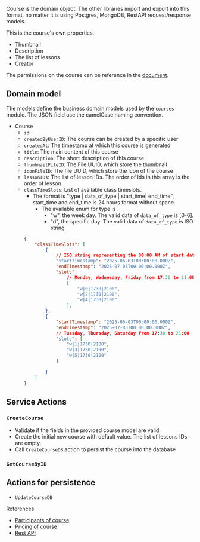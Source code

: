Course is the domain object. The other libraries import and export into this format, no matter it is using Postgres, MongoDB, RestAPI request/response models.

This is the course's own properties.
- Thumbnail
- Description
- The list of lessons
- Creator

The permissions on the course can be reference in the [document](../../permissions/index.md).

## <a name="models">Domain model</a>
The models define the business domain models used by the `courses` module.
The JSON field use the camelCase naming convention.

- Course
    - `id`: 
    - `createdByUserID`: The course can be created by a specific user
    - `createdAt`: The timestamp at which this course is generated
    - `title`: The main content of this course
    - `description`: The short description of this course
    - `thumbnailFileID`: The File UUID, which store the thumbnail
    - `iconFileID`: The file UUID, which store the icon of the course 
    - `lessonIDs`: The list of lesson IDs. The order of Ids in this array is the order of lesson
    - `classTimeSlots`: List of available class timeslots. 
        - The format is "type | data_of_type | start_time| end_time", start_time and end_time is 24 hours format without space.
            - The available enum for type is
                - "w", the week day. The valid data of `data_of_type` is [0-6].
                - "d", the specific day. The valid data of `data_of_type` is ISO string
        ```json
        {
            "classTimeSlots": [
                {
                    // ISO string representing the 00:00 AM of start date
                    "startTimestamp": "2025-06-03T00:00:00.000Z",
                    "endTimestamp": "2025-07-03T00:00:00.000Z",
                    "slots": 
                        // Monday, Wednesday, Friday from 17:30 to 21:00
                        [
                            "w|0|1730|2100",
                            "w|2|1730|2100",
                            "w|4|1730|2100"
                        ],
                },
                {
                    "startTimestamp": "2025-06-03T00:00:00.000Z",
                    "endTimestamp": "2025-07-03T00:00:00.000Z",
                    // Tuesday, Thursday, Saturday from 17:30 to 21:00
                    "slots": [
                        "w|1|1730|2100",
                        "w|3|1730|2100",
                        "w|5|1730|2100"
                    ]
                    
                }
            ]
        }
        ```

## Service Actions

### `CreateCourse`
- Validate if the fields in the provided course model are valid.
- Create the initial new course with default value. The list of lessons IDs are empty.
- Call `CreateCourseDB` action to persist the course into the database

### `GetCourseByID`

## Actions for persistence
- `UpdateCourseDB`


References
- [Participants of course](./courseParticipant.md)
- [Pricing of course](./coursePricing.md)
- [Rest API](./courseRestAPI.md)